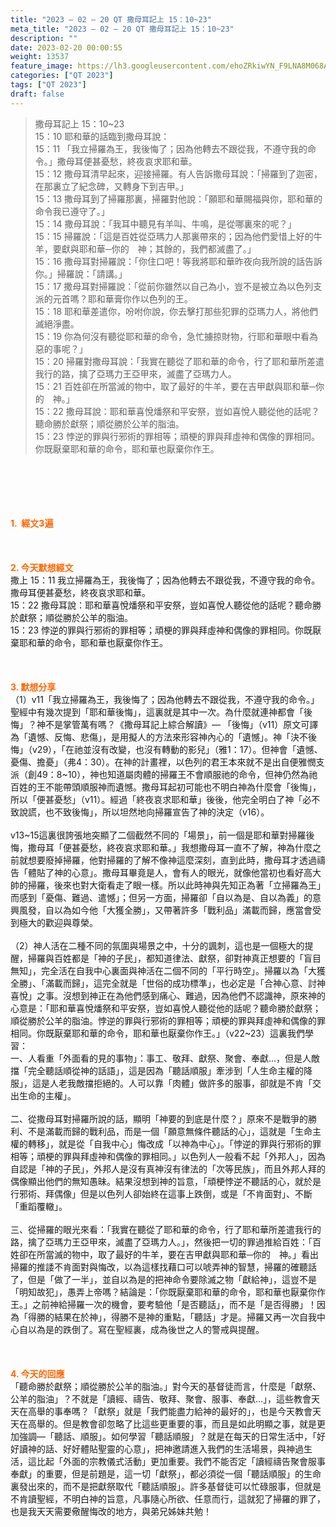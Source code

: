 ```yaml
---
title: "2023 – 02 – 20 QT 撒母耳記上 15：10~23"
meta_title: "2023 – 02 – 20 QT 撒母耳記上 15：10~23"
description: ""
date: 2023-02-20 00:00:55
weight: 13537
feature_image: https://lh3.googleusercontent.com/ehoZRkiwYN_F9LNA8M068AYxt73EavCZno-PD1cJRuf5BbSkQVUWr3gNEbt5kSs28Pb_Elg17kSrtf9ybWvojWoMV6I4tPM3vGRGDq6GkKkPdL2Gut4QAIw4-uykKUAtNiKgQKntvsU=w800
categories: ["QT 2023"]
tags: ["QT 2023"]
draft: false
---
```


<blockquote>撒母耳記上 15：10~23<br />
15：10 耶和華的話臨到撒母耳說：<br />
15：11 「我立掃羅為王，我後悔了；因為他轉去不跟從我，不遵守我的命令。」撒母耳便甚憂愁，終夜哀求耶和華。<br />
15：12 撒母耳清早起來，迎接掃羅。有人告訴撒母耳說：「掃羅到了迦密，在那裏立了紀念碑，又轉身下到吉甲。」<br />
15：13 撒母耳到了掃羅那裏，掃羅對他說：「願耶和華賜福與你，耶和華的命令我已遵守了。」<br />
15：14 撒母耳說：「我耳中聽見有羊叫、牛鳴，是從哪裏來的呢？」<br />
15：15 掃羅說：「這是百姓從亞瑪力人那裏帶來的；因為他們愛惜上好的牛羊，要獻與耶和華─你的　神；其餘的，我們都滅盡了。」<br />
15：16 撒母耳對掃羅說：「你住口吧！等我將耶和華昨夜向我所說的話告訴你。」掃羅說：「請講。」<br />
15：17 撒母耳對掃羅說：「從前你雖然以自己為小，豈不是被立為以色列支派的元首嗎？耶和華膏你作以色列的王。<br />
15：18 耶和華差遣你，吩咐你說，你去擊打那些犯罪的亞瑪力人，將他們滅絕淨盡。<br />
15：19 你為何沒有聽從耶和華的命令，急忙擄掠財物，行耶和華眼中看為惡的事呢？」<br />
15：20 掃羅對撒母耳說：「我實在聽從了耶和華的命令，行了耶和華所差遣我行的路，擒了亞瑪力王亞甲來，滅盡了亞瑪力人。<br />
15：21 百姓卻在所當滅的物中，取了最好的牛羊，要在吉甲獻與耶和華─你的　神。」<br />
15：22 撒母耳說：耶和華喜悅燔祭和平安祭，豈如喜悅人聽從他的話呢？聽命勝於獻祭；順從勝於公羊的脂油。<br />
15：23 悖逆的罪與行邪術的罪相等；頑梗的罪與拜虛神和偶像的罪相同。你既厭棄耶和華的命令，耶和華也厭棄你作王。</blockquote><br />
&nbsp;<br />
<br />
&nbsp;<br />
<br />
<span style="color: #ff6600;"><strong>1.  經文3遍</strong></span><br />
<br />
&nbsp;<br />
<br />
<span style="color: #ff6600;"><strong>2. 今天默想經文<br />
</strong></span>撒上 15：11 我立掃羅為王，我後悔了；因為他轉去不跟從我，不遵守我的命令。撒母耳便甚憂愁，終夜哀求耶和華。<br />
15：22 撒母耳說：耶和華喜悅燔祭和平安祭，豈如喜悅人聽從他的話呢？聽命勝於獻祭；順從勝於公羊的脂油。<br />
15：23 悖逆的罪與行邪術的罪相等；頑梗的罪與拜虛神和偶像的罪相同。你既厭棄耶和華的命令，耶和華也厭棄你作王。<br />
<br />
&nbsp;<br />
<br />
<strong><span style="color: #ff6600;">3. 默想分享<br />
</span></strong>（1）v11「我立掃羅為王，我後悔了；因為他轉去不跟從我，不遵守我的命令。」聖經中有幾次提到「耶和華後悔」，這裏就是其中一次。為什麼就連神都會「後悔」？神不是掌管萬有嗎？《撒母耳記上綜合解讀》— 「後悔」（v11）原文可譯為「遺憾、反悔、悲傷」，是用擬人的方法來形容神內心的「遺憾」。神「決不後悔」（v29），「在祂並沒有改變，也沒有轉動的影兒」（雅1：17）。但神會「遺憾、憂傷、擔憂」（弗4：30）。在神的計畫裡，以色列的君王本來就不是出自便雅憫支派（創49：8~10），神也知道屬肉體的掃羅王不會順服祂的命令，但神仍然為祂百姓的王不能帶頭順服神而遺憾。撒母耳起初可能也不明白神為什麼會「後悔」，所以「便甚憂愁」（v11）。經過「終夜哀求耶和華」後後，他完全明白了神「必不致說謊，也不致後悔」，所以坦然地向掃羅宣告了神的決定（v16）。<br />
<br />
v13~15這裏很誇張地突顯了二個截然不同的「場景」，前一個是耶和華對掃羅後悔，撒母耳「便甚憂愁，終夜哀求耶和華。」我想撒母耳一直不了解，神為什麼之前就想要廢掉掃羅，他對掃羅的了解不像神這麼深刻，直到此時，撒母耳才透過禱告「體貼了神的心意」。撒母耳畢竟是人，會有人的眼光，就像他當初也看好高大帥的掃羅，後來也對大衛看走了眼一樣。所以此時神與先知正為著「立掃羅為王」而感到「憂傷、難過、遣憾」；但另一方面，掃羅卻「自以為是、自以為義」的意興風發，自以為如今他「大獲全勝」，又帶著許多「戰利品」滿載而歸，應當會受到極大的歡迎與尊榮。<br />
<br />
（2）神人活在二種不同的氛圍與場景之中，十分的諷刺，這也是一個極大的提醒，掃羅與百姓都是「神的子民」，都知道律法、獻祭，卻對神真正想要的「盲目無知」，完全活在自我中心裏面與神活在二個不同的「平行時空」。掃羅以為「大獲全勝」、「滿載而歸」，這完全就是「世俗的成功標準」，也必定是「合神心意、討神喜悅」之事。沒想到神正在為他們感到痛心、難過，因為他們不認識神，原來神的心意是：「耶和華喜悅燔祭和平安祭，豈如喜悅人聽從他的話呢？聽命勝於獻祭；順從勝於公羊的脂油。悖逆的罪與行邪術的罪相等；頑梗的罪與拜虛神和偶像的罪相同。你既厭棄耶和華的命令，耶和華也厭棄你作王。」（v22~23）這裏我們學習：<br />
一、人看重「外面看的見的事物」：事工、敬拜、獻祭、聚會、奉獻…，但是人敵擋「完全聽話順從神的話語」，這是因為「聽話順服」牽涉到「人生命主權的降服」，這是人老我敵擋拒絕的。人可以靠「肉體」做許多的服事，卻就是不肯「交出生命的主權」。<br />
<br />
二、從撒母耳對掃羅所說的話，顯明「神要的到底是什麼？」原來不是戰爭的勝利、不是滿載而歸的戰利品，而是一個「願意無條件聽話的心」，這就是「生命主權的轉移」，就是從「自我中心」悔改成「以神為中心」。「悖逆的罪與行邪術的罪相等；頑梗的罪與拜虛神和偶像的罪相同。」以色列人一般看不起「外邦人」，因為自認是「神的子民」，外邦人是沒有真神沒有律法的「次等民族」，而且外邦人拜的偶像顯出他們的無知愚昧。結果沒想到神的旨意，「頑梗悖逆不聽話的心，就於是行邪術、拜偶像」但是以色列人卻始終在這事上跌倒，或是「不肯面對」、不斷「重蹈覆轍」。<br />
<br />
三、從掃羅的眼光來看：「我實在聽從了耶和華的命令，行了耶和華所差遣我行的路，擒了亞瑪力王亞甲來，滅盡了亞瑪力人。」，然後把一切的罪過推給百姓：「百姓卻在所當滅的物中，取了最好的牛羊，要在吉甲獻與耶和華─你的　神。」看出掃羅的推諉不肯面對與悔改，以為這樣找藉口可以唬弄神的智慧，掃羅的確聽話了，但是「做了一半」，並自以為是的把神命令要除滅之物「獻給神」，這豈不是「明知故犯」，愚弄上帝嗎？結論是：「你既厭棄耶和華的命令，耶和華也厭棄你作王。」之前神給掃羅一次的機會，要考驗他「是否聽話」，而不是「是否得勝」！因為「得勝的結果在於神」，得勝不是神的重點，「聽話」才是。掃羅又再一次自我中心自以為是的跌倒了。寫在聖經裏，成為後世之人的警戒與提醒。<br />
<br />
&nbsp;<br />
<br />
<strong style="font-size: inherit;"><span style="color: #ff6600;">4. 今天的回應<br />
</span></strong>「聽命勝於獻祭；順從勝於公羊的脂油。」對今天的基督徒而言，什麼是「獻祭、公羊的脂油」？不就是「讀經、禱告、敬拜、聚會、服事、奉獻…」，這些教會天天在高舉的事奉嗎？「獻祭」就是「我們能盡力給神的最好的」，也是今天教會天天在高舉的。但是教會卻忽略了比這些更重要的事，而且是如此明顯之事，就是更加強調—「聽話、順服」。如何學習「聽話順服」？就是在每天的日常生活中，「好好讀神的話、好好體貼聖靈的心意」，把神邀請進入我們的生活場景，與神過生活，這比起「外面的宗教儀式活動」更加重要。我們不能否定「讀經禱告聚會服事奉獻」的重要，但是前題是，這一切「獻祭」，都必須從一個「聽話順服」的生命裏發出來的，而不是把獻祭取代「聽話順服」。許多基督徒可以忙碌服事，但就是不肯讀聖經，不明白神的旨意，凡事隨心所欲、任意而行，這就犯了掃羅的罪了，也是我天天需要儆醒悔改的地方，與弟兄姊妹共勉！<br />
<br />
&nbsp;<br />
<div id="gtx-trans" style="position: absolute; left: 79px; top: 1071.78px;"><br />
<div class="gtx-trans-icon"></div><br />
</div>
        